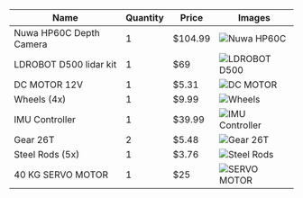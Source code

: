 | Name                    | Quantity | Price   | Images |
|-------------------------|----------|---------|--------|
| Nuwa HP60C Depth Camera | 1        | $104.99 | ![Nuwa HP60C](https://s.alicdn.com/@sc04/kf/He7e97536050940668e911a0953f5907e1.png_960x960q80.jpg) |
| LDROBOT D500 lidar kit  | 1        | $69     | ![LDROBOT D500](https://ae04.alicdn.com/kf/Se79f4374dad14ac8a7fe292c99c5eb25g.jpg_.webp) |
| DC MOTOR 12V            | 1        | $5.31   | ![DC MOTOR](https://ae04.alicdn.com/kf/S07cba76af3b14f249fdbc3edfdbb1ef4s.jpg_.webp) |
| Wheels (4x)             | 1        | $9.99   | ![Wheels](https://www.hiwonder.com/cdn/shop/files/68.jpg?v=1705311390%201200w) |
| IMU Controller          | 1        | $39.99  | ![IMU Controller](https://www.hiwonder.com/cdn/shop/files/1_39aaca4a-992b-4976-b21c-6a53e3ac99a9.jpg?v=1726816513%201200w) |
| Gear 26T                | 2        | $5.48   | ![Gear 26T](https://img.kwcdn.com/product/fancy/d4ca6991-57a3-4811-86c1-9d5b4e9ff061.jpg?imageView2/2/w/800/q/70/format/webp) |
| Steel Rods (5x)         | 1        | $3.76   | ![Steel Rods](https://img.kwcdn.com/product/fancy/ec49fb21-845d-4714-ad40-312e50e67fd4.jpg?imageView2/2/w/800/q/70/format/webp) |
| 40 KG SERVO MOTOR       | 1        | $25   | ![SERVO MOTOR](https://m.media-amazon.com/images/I/71Rbxoycd0L._UF894,1000_QL80_.jpg) |
